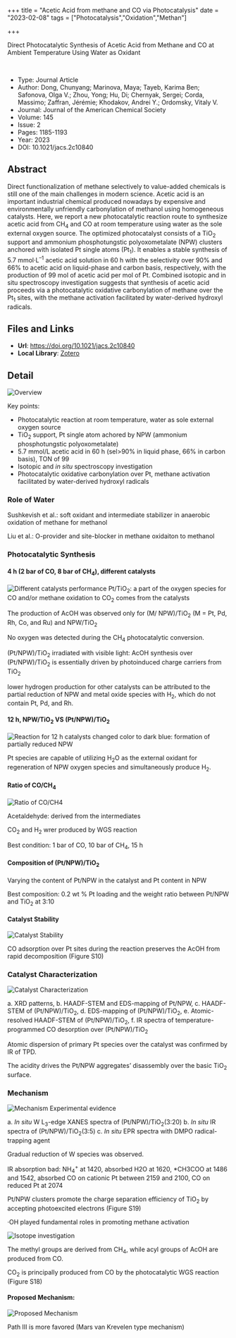 +++
title = "Acetic Acid from methane and CO via Photocatalysis"
date = "2023-02-08"
tags = ["Photocatalysis","Oxidation","Methan"]

+++

Direct Photocatalytic Synthesis of Acetic Acid from Methane and CO at Ambient Temperature Using Water as Oxidant

<!--more-->
<br>


- Type: Journal Article
- Author: Dong, Chunyang; Marinova, Maya; Tayeb, Karima Ben; Safonova, Olga V.; Zhou, Yong; Hu, Di; Chernyak, Sergei; Corda, Massimo; Zaffran, Jérémie; Khodakov, Andrei Y.; Ordomsky, Vitaly V.
- Journal: Journal of the American Chemical Society
- Volume: 145
- Issue: 2
- Pages: 1185-1193
- Year: 2023
- DOI: 10.1021/jacs.2c10840


## Abstract

Direct functionalization of methane selectively to value-added chemicals is still one of the main challenges in modern science. Acetic acid is an important industrial chemical produced nowadays by expensive and environmentally unfriendly carbonylation of methanol using homogeneous catalysts. Here, we report a new photocatalytic reaction route to synthesize acetic acid from CH<sub>4</sub> and CO at room temperature using water as the sole external oxygen source. The optimized photocatalyst consists of a TiO<sub>2</sub> support and ammonium phosphotungstic polyoxometalate (NPW) clusters anchored with isolated Pt single atoms (Pt<sub>1</sub>). It enables a stable synthesis of 5.7 mmol·L<sup>–1</sup> acetic acid solution in 60 h with the selectivity over 90% and 66% to acetic acid on liquid-phase and carbon basis, respectively, with the production of 99 mol of acetic acid per mol of Pt. Combined isotopic and in situ spectroscopy investigation suggests that synthesis of acetic acid proceeds via a photocatalytic oxidative carbonylation of methane over the Pt<sub>1</sub> sites, with the methane activation facilitated by water-derived hydroxyl radicals.

## Files and Links

- **Url**: https://doi.org/10.1021/jacs.2c10840
- **Local Library**: [Zotero](zotero://select/library/items/2XRMVBV2)

## Detail

![Overview](https://cdn.jsdelivr.net/gh/blleng/images/upload/20230207002559.png)

Key points:
- Photocatalytic reaction at room temperature, water as sole external oxygen source
- TiO<sub>2</sub> support, Pt single atom achored by NPW (ammonium phosphotungstic polyoxometalate) 
- 5.7 mmol/L acetic acid in 60 h (sel>90% in liquid phase, 66% in carbon basis), TON of 99
- Isotopic and *in situ* spectroscopy investigation
- Photocatalytic oxidative carbonylation over Pt, methane activation facilitated by water-derived hydroxyl radicals

### Role of Water

Sushkevish et al.: soft oxidant and intermediate stabilizer in anaerobic oxidation of methane for methanol

Liu et al.: O-provider and site-blocker in methane oxidaiton to methanol

### Photocatalytic Synthesis

#### 4 h (2 bar of CO, 8 bar of CH<sub>4</sub>), different catalysts
![Different catalysts performance](https://cdn.jsdelivr.net/gh/blleng/images/upload/20230207011457.png)
Pt/TiO<sub>2</sub>: a part of the oxygen species for CO and/or methane oxidation to CO<sub>2</sub> comes from the catalysts

The production of AcOH was observed only for (M/
NPW)/TiO<sub>2</sub> (M = Pt, Pd, Rh, Co, and Ru) and NPW/TiO<sub>2</sub>

No oxygen was detected during the CH<sub>4</sub> photocatalytic conversion.

(Pt/NPW)/TiO<sub>2</sub> irradiated with visible light: AcOH synthesis over (Pt/NPW)/TiO<sub>2</sub> is essentially driven by photoinduced charge carriers from TiO<sub>2</sub>

lower hydrogen production for other catalysts can be attributed to the partial reduction of NPW and metal oxide species with H<sub>2</sub>, which do not contain Pt, Pd, and Rh.

#### 12 h, NPW/TiO<sub>2</sub> VS (Pt/NPW)/TiO<sub>2</sub>
![Reaction for 12 h](https://cdn.jsdelivr.net/gh/blleng/images/upload/20230207013037.png)
catalysts changed color to dark blue: formation of partially reduced NPW

Pt species are capable of utilizing H<sub>2</sub>O as the external oxidant for regeneration of NPW oxygen species and simultaneously produce H<sub>2</sub>.

#### Ratio of CO/CH<sub>4</sub>
![Ratio of CO/CH<sub>4</sub>](https://cdn.jsdelivr.net/gh/blleng/images/upload/20230208151757.png)

Acetaldehyde: derived from the intermediates

CO<sub>2</sub> and H<sub>2</sub> wrer produced by WGS reaction

Best condition: 1 bar of CO, 10 bar of CH<sub>4</sub>, 15 h

#### Composition of (Pt/NPW)/TiO<sub>2</sub>
Varying the content of Pt/NPW in the catalyst and Pt content in NPW

Best composition: 0.2 wt % Pt loading and the weight ratio between Pt/NPW and TiO<sub>2</sub> at 3:10

#### Catalyst Stability
![Catalyst Stability](https://cdn.jsdelivr.net/gh/blleng/images/upload/20230208163259.png)

CO adsorption over Pt sites during the reaction preserves the AcOH from rapid decomposition (Figure S10)

### Catalyst Characterization

![Catalyst Characterization](https://cdn.jsdelivr.net/gh/blleng/images/upload/20230208164752.png)

a. XRD patterns, b. HAADF-STEM and EDS-mapping of Pt/NPW, c. HAADF-STEM of (Pt/NPW)/TiO<sub>2</sub>, d. EDS-mapping of (Pt/NPW)/TiO<sub>2</sub>, e. Atomic-resolved HAADF-STEM of (Pt/NPW)/TiO<sub>2</sub>, f. IR spectra of temperature-programmed CO desorption over (Pt/NPW)/TiO<sub>2</sub>

Atomic dispersion of primary Pt species over the catalyst was confirmed by IR of TPD.

The acidity drives the Pt/NPW aggregates’ disassembly over the basic TiO<sub>2</sub> surface.

### Mechanism
![Mechanism Experimental evidence](https://cdn.jsdelivr.net/gh/blleng/images/upload/20230208183407.png)

a. *In situ* W L<sub>3</sub>-edge XANES spectra  of (Pt/NPW)/TiO<sub>2</sub>(3:20) b. *In situ* IR spectra of (Pt/NPW)/TiO<sub>2</sub>(3:5) c. *In situ* EPR spectra with DMPO radical-trapping agent

Gradual reduction of W species was observed.

IR absorption bad: NH<sub>4</sub><sup>+</sup> at 1420, absorbed H2O at 1620, *CH3COO at 1486 and 1542, absorbed CO on cationic Pt between 2159 and 2100, CO on reduced Pt at 2074

Pt/NPW clusters promote the charge separation efficiency of TiO<sub>2</sub> by accepting photoexcited electrons (Figure S19)

·OH played fundamental roles in promoting methane activation

![Isotope investigation](https://cdn.jsdelivr.net/gh/blleng/images/upload/20230208184913.png)

The methyl groups are derived from CH<sub>4</sub>, while acyl groups of AcOH are produced from CO.

CO<sub>2</sub> is principally produced from CO by the photocatalytic WGS reaction (Figure S18)

#### Proposed Mechanism:
![Proposed Mechanism](https://cdn.jsdelivr.net/gh/blleng/images/upload/20230208192241.png)

Path Ⅲ is more favored (Mars van Krevelen type mechanism)
